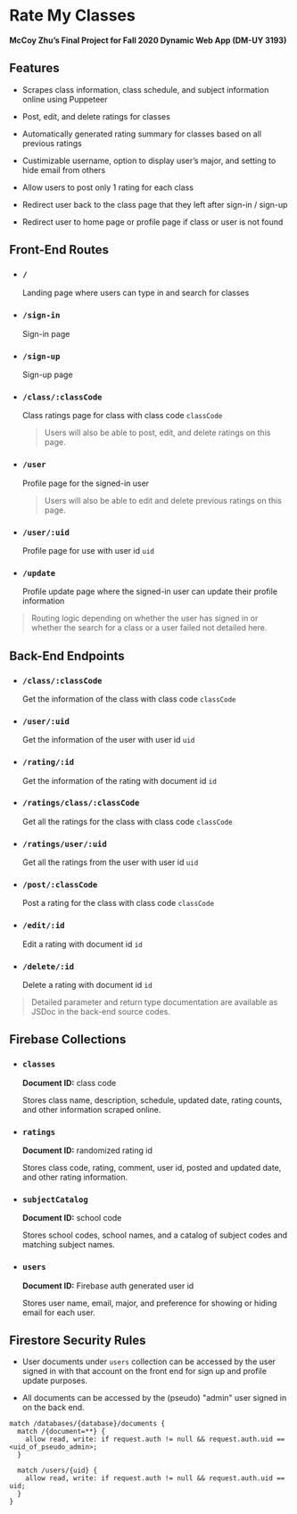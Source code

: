 # Rate My Classes

**McCoy Zhu’s Final Project for Fall 2020 Dynamic Web App (DM-UY 3193)**

## Features

- Scrapes class information, class schedule, and subject information online using Puppeteer

- Post, edit, and delete ratings for classes

- Automatically generated rating summary for classes based on all previous ratings

- Custimizable username, option to display user’s major, and setting to hide email from others

- Allow users to post only 1 rating for each class

- Redirect user back to the class page that they left after sign-in / sign-up

- Redirect user to home page or profile page if class or user is not found

## Front-End Routes

- ### `/`

  Landing page where users can type in and search for classes

- ### `/sign-in`

  Sign-in page

- ### `/sign-up`

  Sign-up page

- ### `/class/:classCode`

  Class ratings page for class with class code `classCode`

  > Users will also be able to post, edit, and delete ratings on this page.

- ### `/user`

  Profile page for the signed-in user

  > Users will also be able to edit and delete previous ratings on this page.

- ### `/user/:uid`

  Profile page for use with user id `uid`

- ### `/update`

  Profile update page where the signed-in user can update their profile information

> Routing logic depending on whether the user has signed in or whether the search for a class or a user failed not detailed here.

## Back-End Endpoints

- ### `/class/:classCode`

  Get the information of the class with class code `classCode`

- ### `/user/:uid`

  Get the information of the user with user id `uid`

- ### `/rating/:id`

  Get the information of the rating with document id `id`

- ### `/ratings/class/:classCode`

  Get all the ratings for the class with class code `classCode`

- ### `/ratings/user/:uid`

  Get all the ratings from the user with user id `uid`

- ### `/post/:classCode`

  Post a rating for the class with class code `classCode`

- ### `/edit/:id`

  Edit a rating with document id `id`

- ### `/delete/:id`

  Delete a rating with document id `id`

> Detailed parameter and return type documentation are available as JSDoc in the back-end source codes.

## Firebase Collections

- ### `classes`

  **Document ID:** class code

  Stores class name, description, schedule, updated date, rating counts, and other information scraped online.

- ### `ratings`

  **Document ID:** randomized rating id

  Stores class code, rating, comment, user id, posted and updated date, and other rating information.

- ### `subjectCatalog`

  **Document ID:** school code

  Stores school codes, school names, and a catalog of subject codes and matching subject names.

- ### `users`

  **Document ID:** Firebase auth generated user id

  Stores user name, email, major, and preference for showing or hiding email for each user.

## Firestore Security Rules

- User documents under `users` collection can be accessed by the user signed in with that account on the front end for sign up and profile update purposes.

- All documents can be accessed by the (pseudo) "admin" user signed in on the back end.

```
match /databases/{database}/documents {
  match /{document=**} {
    allow read, write: if request.auth != null && request.auth.uid == <uid_of_pseudo_admin>;
  }

  match /users/{uid} {
    allow read, write: if request.auth != null && request.auth.uid == uid;
  }
}
```
